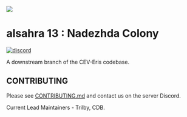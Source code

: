 ![](placeholder)
# alsahra 13 : Nadezhda Colony
[![discord](https://discordapp.com/api/guilds/255035529085583360/widget.png)](https://discord.gg/akFxTw49)


A downstream branch of the CEV-Eris codebase.

## CONTRIBUTING

Please see [CONTRIBUTING.md](https://alsahra13.space/wiki/Contributor_Guide) and contact us on the server Discord. 

Current Lead Maintainers - Trilby, CDB.
